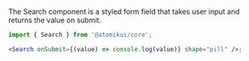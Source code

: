 The Search component is a styled form field that takes user input and returns the value on submit.

```jsx
import { Search } from '@atomikui/core';

<Search onSubmit={(value) => console.log(value)} shape="pill" />;
```
